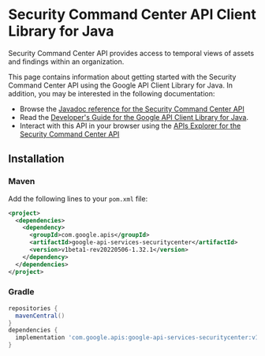 # Security Command Center API Client Library for Java

Security Command Center API provides access to temporal views of assets and findings within an organization.

This page contains information about getting started with the Security Command Center API
using the Google API Client Library for Java. In addition, you may be interested
in the following documentation:

* Browse the [Javadoc reference for the Security Command Center API][javadoc]
* Read the [Developer's Guide for the Google API Client Library for Java][google-api-client].
* Interact with this API in your browser using the [APIs Explorer for the Security Command Center API][api-explorer]

## Installation

### Maven

Add the following lines to your `pom.xml` file:

```xml
<project>
  <dependencies>
    <dependency>
      <groupId>com.google.apis</groupId>
      <artifactId>google-api-services-securitycenter</artifactId>
      <version>v1beta1-rev20220506-1.32.1</version>
    </dependency>
  </dependencies>
</project>
```

### Gradle

```gradle
repositories {
  mavenCentral()
}
dependencies {
  implementation 'com.google.apis:google-api-services-securitycenter:v1beta1-rev20220506-1.32.1'
}
```

[javadoc]: https://googleapis.dev/java/google-api-services-securitycenter/latest/index.html
[google-api-client]: https://github.com/googleapis/google-api-java-client/
[api-explorer]: https://developers.google.com/apis-explorer/#p/securitycenter/v1/
